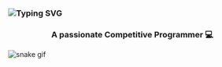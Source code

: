 ### ![Typing SVG](https://readme-typing-svg.herokuapp.com?font=Montserrat&color=edf4f7&vCenter=true&color=green&lines=Hey+👋,+I'm+Anshul+Aditya)
<h3 align="center">A passionate Competitive Programmer 💻</h3>

![snake gif](https://github.com/aadianshul/aadianshul/blob/output/github-contribution-grid-snake.svg)
